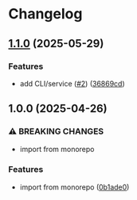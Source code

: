 # Changelog

## [1.1.0](https://github.com/blaahaj/dropbox-hacking-ls-cache/compare/v1.0.0...v1.1.0) (2025-05-29)


### Features

* add CLI/service ([#2](https://github.com/blaahaj/dropbox-hacking-ls-cache/issues/2)) ([36869cd](https://github.com/blaahaj/dropbox-hacking-ls-cache/commit/36869cd08a069a56271326457b380b27de45a492))

## 1.0.0 (2025-04-26)


### ⚠ BREAKING CHANGES

* import from monorepo

### Features

* import from monorepo ([0b1ade0](https://github.com/blaahaj/dropbox-hacking-ls-cache/commit/0b1ade0d05acabac257bb42d44e43120120d7a06))
